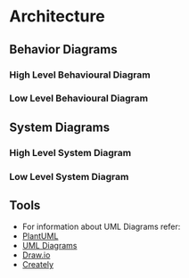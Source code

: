 # Architecture

## Behavior Diagrams

### High Level Behavioural Diagram

### Low Level Behavioural Diagram

## System Diagrams

### High Level System Diagram

### Low Level System Diagram


## Tools 
* For information about UML Diagrams refer: 
* [PlantUML](https://www.plantuml.com)
* [UML Diagrams](https://www.uml-diagrams.org/uml-25-diagrams.html)
* [Draw.io](https://app.diagrams.net/)
* [Creately](https://app.creately.com/diagram/create)
